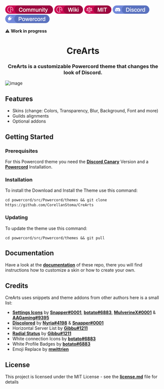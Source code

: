 [![Community](https://raw.githubusercontent.com/CorellanStoma/CorellanStoma/master/shields/community.png)](https://discord.gg/8W8E39Z)
[![Wiki](https://raw.githubusercontent.com/CorellanStoma/CorellanStoma/master/shields/wiki.png)](https://crearts.wiki/)
[![License](https://raw.githubusercontent.com/CorellanStoma/CorellanStoma/master/shields/license.png)](https://raw.githubusercontent.com/CorellanStoma/CreArts/master/license.md)
[![Discord](https://raw.githubusercontent.com/CorellanStoma/CorellanStoma/master/shields/discord.png)](https://discord.com/)
[![Powercord](https://raw.githubusercontent.com/CorellanStoma/CorellanStoma/master/shields/powercord.png)](https://powercord.dev/)

⚠️ **Work in progress**

<h1 align=center> CreArts </h1>
<h3 align=center> CreArts is a customizable Powercord theme that changes the look of Discord. </h3>

![image](https://user-images.githubusercontent.com/58918358/121093483-645e2480-c7ed-11eb-8a7a-54fd0dc8e369.png)

## Features
* Skins (change: Colors, Transparency, Blur, Background, Font and more)
* Guilds alignments
* Optional addons

## Getting Started

### Prerequisites

For this Powercord theme you need the [**Discord Canary**](https://discordia.me/en/canary) Version and a [**Powercord**](https://powercord.dev/installation) Installation.

### Installation

To install the Download and Install the Theme use this command:

```
cd powercord/src/Powercord/themes && git clone https://github.com/CorellanStoma/CreArts
```

### Updating

To update the theme use this command:

```
cd powercord/src/Powercord/themes && git pull
```

## Documentation
Have a look at the [**documentation**](https://github.com/CorellanStoma/CreArts/wiki) of these repo, there you will find instructions how to customize a skin or how to create your own.

## Credits

CreArts uses snippets and theme addons from other authors here is a small list:

* [**Settings Icons**](https://github.com/snappercord/Settings-Icons) by [**Snapper#0001**](https://github.com/Snapperito), [**botato#6883**](https://github.com/botatooo), [**MulverineX#0001**](https://github.com/MulverineX) & [**AAGaming#9395**](https://github.com/AAGaming00)
* [**Discolored**](https://github.com/NYRI4/Discolored) by [**Nyria#4198**](https://github.com/NYRI4) & [**Snapper#0001**](https://github.com/Snapperito)
* Horizontal Server List by [**Gibbu#1211**](https://github.com/Gibbu)
* [**Radial Status**](https://github.com/DiscordStyles/RadialStatus) by [**Gibbu#1211**](https://github.com/Gibbu)
* White connection Icons by [**botato#6883**](https://github.com/botatooo)
* White Profile Badges by [**botato#6883**](https://github.com/botatooo)
* Emoji Replace by [**mwittrien**](https://github.com/mwittrien)

## License

This project is licensed under the MIT License - see the [**license.md**](https://raw.githubusercontent.com/CorellanStoma/CreArts/master/license.md) file for details
